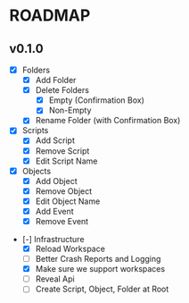 # ROADMAP

## v0.1.0

- [x] Folders
  - [x] Add Folder
  - [x] Delete Folders
    - [x] Empty (Confirmation Box)
    - [x] Non-Empty
  - [x] Rename Folder (with Confirmation Box)
- [x] Scripts
  - [x] Add Script
  - [x] Remove Script
  - [x] Edit Script Name
- [x] Objects
  - [x] Add Object
  - [x] Remove Object
  - [x] Edit Object Name
  - [x] Add Event
  - [x] Remove Event
- [-] Infrastructure
  - [x] Reload Workspace
  - [ ] Better Crash Reports and Logging
  - [x] Make sure we support workspaces
  - [ ] Reveal Api
  - [ ] Create Script, Object, Folder at Root
